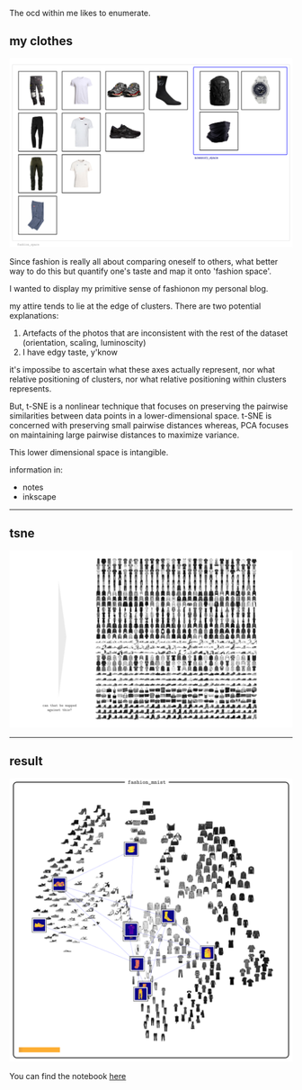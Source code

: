 The ocd within me likes to enumerate. 

## my clothes 

![](/images/fashion-tsne-1.png)

Since fashion is really all about comparing oneself to others, what better way to do this but quantify one's taste and map it onto 'fashion space'. 

I wanted to display my primitive sense of fashionon my personal blog. 

my attire tends to lie at the edge of clusters. There are two potential explanations: 

1. Artefacts of the photos that are inconsistent with the rest of the dataset (orientation, scaling, luminoscity)
2. I have edgy taste, y'know

it's impossibe to ascertain what these axes actually represent, nor what relative positioning of clusters, nor what relative positioning within clusters represents. 

But, t-SNE is a nonlinear technique that focuses on preserving the pairwise similarities between data points in a lower-dimensional space. t-SNE is concerned with preserving small pairwise distances whereas, PCA focuses on maintaining large pairwise distances to maximize variance.

This lower dimensional space is intangible. 

information in:
- notes
- inkscape

---
## tsne

![](/images/fashion-tsne-2.png)

---
## result 

![](/images/fashion-tsne-3.png)

You can find the notebook [here](https://github.com/jl33-ai/mle-notes/blob/main/sklearn-practice/chapter-8/wardrobe-tsne.ipynb)

